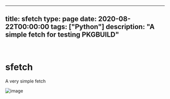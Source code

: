 
---
title: sfetch
type: page
date: 2020-08-22T00:00:00
tags: ["Python"]
description: "A simple fetch for testing PKGBUILD"
---


<br>

# sfetch
A very simple fetch

![image](https://user-images.githubusercontent.com/35516367/185853274-4f0e23dc-c1a6-4c83-8406-6c90aef60af0.png)
